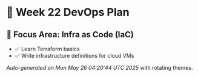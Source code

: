 # 📅 Week 22 DevOps Plan

## 🎯 Focus Area: Infra as Code (IaC)

- ✅ Learn Terraform basics
- ✅ Write infrastructure definitions for cloud VMs

_Auto-generated on Mon May 26 04:20:44 UTC 2025_ with rotating themes.
